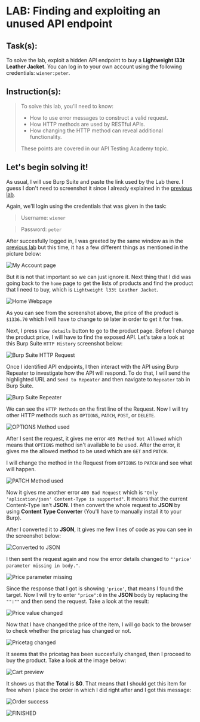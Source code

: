# LAB: Finding and exploiting an unused API endpoint

## Task(s):

To solve the lab, exploit a hidden API endpoint to buy a **Lightweight l33t Leather Jacket**. You can log in to your own account using the following credentials: ```wiener:peter```.

## Instruction(s):

> To solve this lab, you'll need to know:
>
> - How to use error messages to construct a valid request.
> - How HTTP methods are used by RESTful APIs.
> - How changing the HTTP method can reveal additional functionality.
> 
> These points are covered in our API Testing Academy topic.

## Let's begin solving it!

As usual, I will use Burp Suite and paste the link used by the Lab there. I guess I don't need to screenshot it since I already explained in the [previous lab](/WSA(Burp)/LAB-1-API-Documentation/answer.md).

Again, we'll login using the credentials that was given in the task:

> Username: ```wiener```

> Password: ```peter```

After succesfully logged in, I was greeted by the same window as in the [previous lab](/WSA(Burp)/LAB-1-API-Documentation/answer.md) but this time, it has a few different things as mentioned in the picture below:

![My Account page](/WSA(Burp)/LAB-2-Identifying-and-interacting-with-API-endpoints/images/1.png)

But it is not that important so we can just ignore it. Next thing that I did was going back to the ```home``` page to get the lists of products and find the product that I need to buy, which is ```Lightweight l33t Leather Jacket```.

![Home Webpage](/WSA(Burp)/LAB-2-Identifying-and-interacting-with-API-endpoints/images/2.png)

As you can see from the screenshot above, the price of the product is ```$1336.70``` which I will have to change to ```$0``` later in order to get it for free.

Next, I press ```View details``` button to go to the product page. Before I change the product price, I will have to find the exposed API. Let's take a look at this Burp Suite ```HTTP History``` screenshot below:

![Burp Suite HTTP Request](/WSA(Burp)/LAB-2-Identifying-and-interacting-with-API-endpoints/images/3.png)

Once I identified API endpoints, I then interact with the API using Burp Repeater to investigate how the API will respond. To do that, I will send the highlighted URL and ```Send to Repeater``` and then navigate to ```Repeater``` tab in Burp Suite.

![Burp Suite Repeater](/WSA(Burp)/LAB-2-Identifying-and-interacting-with-API-endpoints/images/4.png)

We can see the ```HTTP Methods``` on the first line of the Request. Now I will try other HTTP methods such as ```OPTIONS```, ```PATCH```, ```POST```, or ```DELETE```.

![OPTIONS Method used](/WSA(Burp)/LAB-2-Identifying-and-interacting-with-API-endpoints/images/5.png)

After I sent the request, it gives me error ```405 Method Not Allowed``` which means that ```OPTIONS``` method isn't available to be used. After the error, it gives me the allowed method to be used which are ```GET``` and ```PATCH```.

I will change the method in the Request from ```OPTIONS``` to ```PATCH``` and see what will happen.

![PATCH Method used](/WSA(Burp)/LAB-2-Identifying-and-interacting-with-API-endpoints/images/6.png)

Now it gives me another error ```400 Bad Request``` which is ```"Only 'aplication/json' Content-Type is supported"```. It means that the current Content-Type isn't **JSON**. I then convert the whole request to **JSON** by using **Content Type Converter** (You'll have to manually install it to your Burp).

After I converted it to **JSON**, It gives me few lines of code as you can see in the screenshot below:

![Converted to JSON](/WSA(Burp)/LAB-2-Identifying-and-interacting-with-API-endpoints/images/7.png)

I then sent the request again and now the error details changed to ```"'price' parameter missing in body."```. 

![Price parameter missing](/WSA(Burp)/LAB-2-Identifying-and-interacting-with-API-endpoints/images/8.png)

Since the response that I got is showing ```'price'```, that means I found the target. Now I will try to enter ```"price":0``` in the **JSON** body by replacing the ```"":""``` and then send the request. Take a look at the result:

![Price value changed](/WSA(Burp)/LAB-2-Identifying-and-interacting-with-API-endpoints/images/9.png)

Now that I have changed the price of the item, I will go back to the browser to check whether the pricetag has changed or not.

![Pricetag changed](/WSA(Burp)/LAB-2-Identifying-and-interacting-with-API-endpoints/images/10.png)

It seems that the pricetag has been succesfully changed, then I proceed to buy the product. Take a look at the image below:

![Cart preview](/WSA(Burp)/LAB-2-Identifying-and-interacting-with-API-endpoints/images/11.png)

It shows us that the **Total** is **$0**. That means that I should get this item for free when I place the order in which I did right after and I got this message:

![Order success](/WSA(Burp)/LAB-2-Identifying-and-interacting-with-API-endpoints/images/12.png)


![FINISHED](/WSA(Burp)/LAB-2-Identifying-and-interacting-with-API-endpoints/images/13.png)